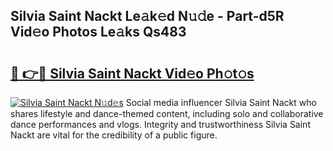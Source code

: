 ## Silvia Saint Nackt Le𝚊k𝚎d N𝚞𝚍e - Part-d5R Vid𝚎o Photos Le𝚊ks Qs483

# <h2><a href="http://fb5xyp.evod.top/?m=Silvia+Saint+Nackt">🔗 👉🔴 Silvia Saint Nackt Vid𝚎o Ph𝚘t𝚘s</a></h2>

[![Silvia Saint Nackt N𝚞d𝚎s](https://i.imgur.com/8V9OHl7.gif)](http://fb5xyp.evod.top/?m=Silvia+Saint+Nackt)
Social media influencer Silvia Saint Nackt who shares lifestyle and dance-themed content, including solo and collaborative dance performances and vlogs. Integrity and trustworthiness Silvia Saint Nackt are vital for the credibility of a public figure. 
